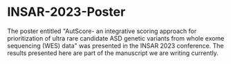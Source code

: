 # INSAR-2023-Poster
The poster entitled "AutScore- an integrative scoring approach for prioritization of ultra rare candidate ASD genetic variants from whole exome sequencing (WES) data" was presented in the INSAR 2023 conference. The results presented here are part of the manuscript we are writing currently. 
